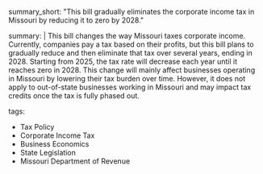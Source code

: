 summary_short: "This bill gradually eliminates the corporate income tax in Missouri by reducing it to zero by 2028."
  
summary: |
  This bill changes the way Missouri taxes corporate income. Currently, companies pay a tax based on their profits, but this bill plans to gradually reduce and then eliminate that tax over several years, ending in 2028. Starting from 2025, the tax rate will decrease each year until it reaches zero in 2028. This change will mainly affect businesses operating in Missouri by lowering their tax burden over time. However, it does not apply to out-of-state businesses working in Missouri and may impact tax credits once the tax is fully phased out.

tags:
  - Tax Policy
  - Corporate Income Tax
  - Business Economics
  - State Legislation
  - Missouri Department of Revenue
